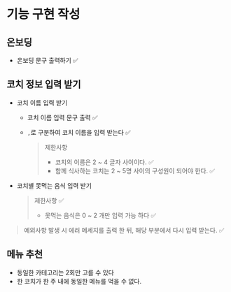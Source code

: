 # 기능 구현 작성

## 온보딩

- 온보딩 문구 출력하기 ✅

## 코치 정보 입력 받기

- 코치 이름 입력 받기

  - 코치 이름 입력 문구 출력 ✅

  - `,`로 구분하여 코치 이름을 입력 받는다 ✅ 

    > 제한사항
    >
    > - 코치의 이름은 2 ~ 4 글자 사이이다. ✅
    > - 함께 식사하는 코치는 2 ~ 5명 사이의 구성원이 되어야 한다. ✅

- 코치별 못먹는 음식 입력 받기

  > 제한사항 ✅
  >
  > - 못먹는 음식은 0 ~ 2 개만 입력 가능 하다 ✅

> 예외사항 발생 시 에러 메세지를 출력 한 뒤, 해당 부분에서 다시 입력 받는다. ✅

## 메뉴 추천

- 동일한 카테고리는 2회만 고를 수 있다
- 한 코치가 한 주 내에 동일한 메뉴를 먹을 수 없다.